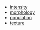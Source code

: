 * [intensity](..\features\intensity)
* [morphology](..\features\morphology)
* [population](..\features\population)
* [texture](..\features\texture)
